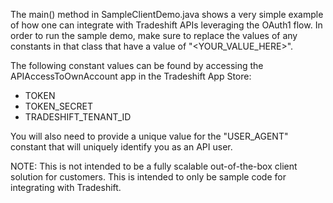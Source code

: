 The main() method in SampleClientDemo.java shows a very simple example of how one can
integrate with Tradeshift APIs leveraging the OAuth1 flow.  In order to run the sample demo, make sure to
replace the values of any constants in that class that have a value of "<YOUR_VALUE_HERE>".

The following constant values can be found by accessing the APIAccessToOwnAccount app in the
Tradeshift App Store:
* TOKEN
* TOKEN_SECRET
* TRADESHIFT_TENANT_ID

You will also need to provide a unique value for the "USER_AGENT" constant that will uniquely
identify you as an API user.

NOTE: This is not intended to be a fully scalable out-of-the-box client solution for customers.  This is
intended to only be sample code for integrating with Tradeshift.